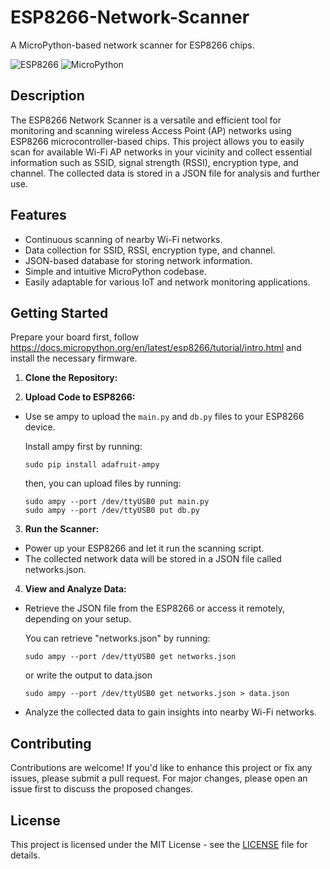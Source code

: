 # ESP8266-Network-Scanner
A MicroPython-based network scanner for ESP8266 chips.

![ESP8266](https://img.shields.io/badge/Platform-ESP8266-blue)
![MicroPython](https://img.shields.io/badge/Language-MicroPython-green)

## Description

The ESP8266 Network Scanner is a versatile and efficient tool for monitoring and scanning wireless Access Point (AP) networks using ESP8266 microcontroller-based chips. This project allows you to easily scan for available Wi-Fi AP networks in your vicinity and collect essential information such as SSID, signal strength (RSSI), encryption type, and channel. The collected data is stored in a JSON file for analysis and further use.

## Features

- Continuous scanning of nearby Wi-Fi networks.
- Data collection for SSID, RSSI, encryption type, and channel.
- JSON-based database for storing network information.
- Simple and intuitive MicroPython codebase.
- Easily adaptable for various IoT and network monitoring applications.

## Getting Started
Prepare your board first, follow https://docs.micropython.org/en/latest/esp8266/tutorial/intro.html and install the necessary firmware.

1. **Clone the Repository:**

2. **Upload Code to ESP8266:**
- Use se ampy to upload the `main.py` and `db.py` files to your ESP8266 device.

  Install ampy first by running:
  ```
  sudo pip install adafruit-ampy
  ```
  then, you can upload files by running:
  ```
  sudo ampy --port /dev/ttyUSB0 put main.py
  sudo ampy --port /dev/ttyUSB0 put db.py
  ```
3. **Run the Scanner:**
- Power up your ESP8266 and let it run the scanning script.
- The collected network data will be stored in a JSON file called networks.json.

4. **View and Analyze Data:**
- Retrieve the JSON file from the ESP8266 or access it remotely, depending on your setup.

  You can retrieve "networks.json" by running:
  ```
  sudo ampy --port /dev/ttyUSB0 get networks.json
  ```
  or write the output to data.json 
  ```
  sudo ampy --port /dev/ttyUSB0 get networks.json > data.json
  ```
- Analyze the collected data to gain insights into nearby Wi-Fi networks.

## Contributing

Contributions are welcome! If you'd like to enhance this project or fix any issues, please submit a pull request. For major changes, please open an issue first to discuss the proposed changes.

## License

This project is licensed under the MIT License - see the [LICENSE](LICENSE) file for details.

